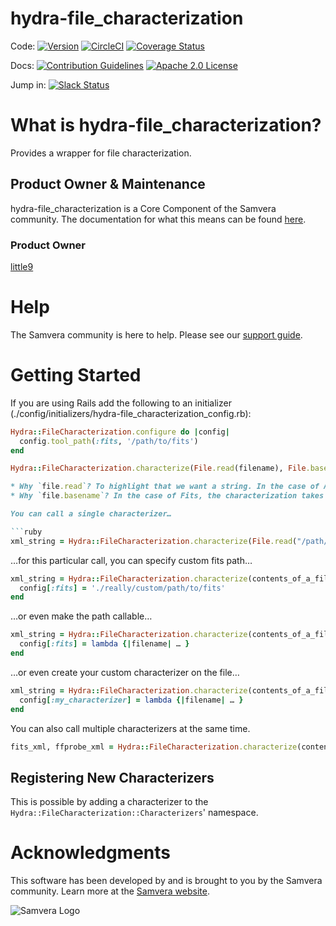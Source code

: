 # hydra-file_characterization

Code: [![Version](https://badge.fury.io/rb/hydra-file_characterization.png)](http://badge.fury.io/rb/hydra-file_characterization)
[![CircleCI](https://circleci.com/gh/samvera/hydra-file_characterization.svg?style=svg)](https://circleci.com/gh/samvera/hydra-file_characterization)
[![Coverage Status](https://coveralls.io/repos/github/samvera/hydra-file_characterization/badge.svg?branch=master)](https://coveralls.io/github/samvera/hydra-file_characterization?branch=master)

Docs: [![Contribution Guidelines](http://img.shields.io/badge/CONTRIBUTING-Guidelines-blue.svg)](./CONTRIBUTING.md)
[![Apache 2.0 License](http://img.shields.io/badge/APACHE2-license-blue.svg)](./LICENSE)

Jump in: [![Slack Status](http://slack.samvera.org/badge.svg)](http://slack.samvera.org/)

# What is hydra-file_characterization?

Provides a wrapper for file characterization.

## Product Owner & Maintenance

hydra-file_characterization is a Core Component of the Samvera community. The documentation for
what this means can be found
[here](http://samvera.github.io/core_components.html#requirements-for-a-core-component).

### Product Owner

[little9](https://github.com/little9)

# Help

The Samvera community is here to help. Please see our [support guide](./SUPPORT.md).

# Getting Started

If you are using Rails add the following to an initializer (./config/initializers/hydra-file_characterization_config.rb):

```ruby
Hydra::FileCharacterization.configure do |config|
  config.tool_path(:fits, '/path/to/fits')
end
```
```ruby
Hydra::FileCharacterization.characterize(File.read(filename), File.basename(filename), :fits)```

* Why `file.read`? To highlight that we want a string. In the case of ActiveFedora, we have a StringIO instead of a file.
* Why `file.basename`? In the case of Fits, the characterization takes cues from the extension name.

You can call a single characterizer…

```ruby
xml_string = Hydra::FileCharacterization.characterize(File.read("/path/to/my/file.rb"), 'file.rb', :fits)
```

…for this particular call, you can specify custom fits path…

```ruby
xml_string = Hydra::FileCharacterization.characterize(contents_of_a_file, 'file.rb', :fits) do |config|
  config[:fits] = './really/custom/path/to/fits'
end
```

…or even make the path callable…

```ruby
xml_string = Hydra::FileCharacterization.characterize(contents_of_a_file, 'file.rb', :fits) do |config|
  config[:fits] = lambda {|filename| … }
end
```

…or even create your custom characterizer on the file…

```ruby
xml_string = Hydra::FileCharacterization.characterize(contents_of_a_file, 'file.rb', :my_characterizer) do |config|
  config[:my_characterizer] = lambda {|filename| … }
end
```

You can also call multiple characterizers at the same time.

```ruby
fits_xml, ffprobe_xml = Hydra::FileCharacterization.characterize(contents_of_a_file, 'file.rb', :fits, :ffprobe)
```

## Registering New Characterizers

This is possible by adding a characterizer to the `Hydra::FileCharacterization::Characterizers`' namespace.

# Acknowledgments

This software has been developed by and is brought to you by the Samvera community.  Learn more at the
[Samvera website](http://samvera.org/).

![Samvera Logo](https://wiki.duraspace.org/download/thumbnails/87459292/samvera-fall-font2-200w.png?version=1&modificationDate=1498550535816&api=v2)
